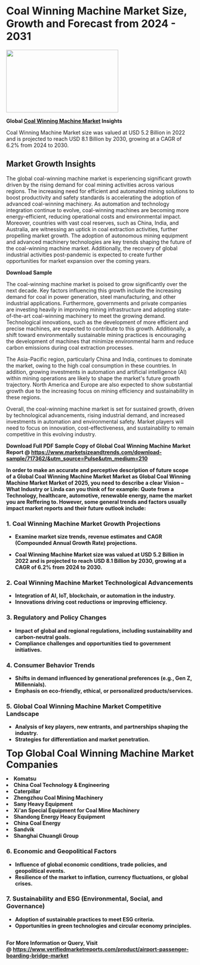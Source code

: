 <H1>Coal Winning Machine Market Size, Growth and Forecast from 2024 - 2031</H1><img class="aligncenter size-medium wp-image-584254" src="https://thirdeyenews.in/wp-content/uploads/2024/09/Global-Market-Research-300x168.jpeg" alt="" width="300" height="168" /><p><strong>Global&nbsp;<a href="https://www.marketsizeandtrends.com/download-sample/717362/&amp;utm_source=Pulse&amp;utm_medium=210">Coal Winning Machine Market</a> Insights</strong></p><p>Coal Winning Machine Market size was valued at USD 5.2 Billion in 2022 and is projected to reach USD 8.1 Billion by 2030, growing at a CAGR of 6.2% from 2024 to 2030.</p><p><h2>Market Growth Insights</h2> <p>The global coal-winning machine market is experiencing significant growth driven by the rising demand for coal mining activities across various regions. The increasing need for efficient and automated mining solutions to boost productivity and safety standards is accelerating the adoption of advanced coal-winning machinery. As automation and technology integration continue to evolve, coal-winning machines are becoming more energy-efficient, reducing operational costs and environmental impact. Moreover, countries with vast coal reserves, such as China, India, and Australia, are witnessing an uptick in coal extraction activities, further propelling market growth. The adoption of autonomous mining equipment and advanced machinery technologies are key trends shaping the future of the coal-winning machine market. Additionally, the recovery of global industrial activities post-pandemic is expected to create further opportunities for market expansion over the coming years.</p> <p><strong>Download Sample</strong></p> <p>The coal-winning machine market is poised to grow significantly over the next decade. Key factors influencing this growth include the increasing demand for coal in power generation, steel manufacturing, and other industrial applications. Furthermore, governments and private companies are investing heavily in improving mining infrastructure and adopting state-of-the-art coal-winning machinery to meet the growing demand. Technological innovations, such as the development of more efficient and precise machines, are expected to contribute to this growth. Additionally, a shift toward environmentally sustainable mining practices is encouraging the development of machines that minimize environmental harm and reduce carbon emissions during coal extraction processes.</p> <p>The Asia-Pacific region, particularly China and India, continues to dominate the market, owing to the high coal consumption in these countries. In addition, growing investments in automation and artificial intelligence (AI) within mining operations are likely to shape the market's future growth trajectory. North America and Europe are also expected to show substantial growth due to the increasing focus on mining efficiency and sustainability in these regions.</p> <p>Overall, the coal-winning machine market is set for sustained growth, driven by technological advancements, rising industrial demand, and increased investments in automation and environmental safety. Market players will need to focus on innovation, cost-effectiveness, and sustainability to remain competitive in this evolving industry.</p> <p><strong></p><p><span class=""><strong>Download Full PDF Sample Copy of Global Coal Winning Machine Market Report</strong> @ <a href="https://www.marketsizeandtrends.com/download-sample/717362/&amp;utm_source=Pulse&amp;utm_medium=210" target="_blank">https://www.marketsizeandtrends.com/download-sample/717362/&amp;utm_source=Pulse&amp;utm_medium=210</a></span></p><p>In order to make an accurate and perceptive description of future scope of a Global&nbsp;Coal Winning Machine Market Market as Global&nbsp;Coal Winning Machine Market Market of 2025, you need to describe a clear Vision &ndash; What Industry or Linda can you think of for example: Quote from a Technology, healthcare, automotive, renewable energy, name the market you are Reffering to. However, some general trends and factors usually impact market reports and their future outlook include:</p><h3>1.&nbsp;<strong>Coal Winning Machine Market Growth Projections</strong></h3><ul><li>Examine market size trends, revenue estimates and CAGR (Compounded Annual Growth Rate) projections.</li><li><p>Coal Winning Machine Market size was valued at USD 5.2 Billion in 2022 and is projected to reach USD 8.1 Billion by 2030, growing at a CAGR of 6.2% from 2024 to 2030.</p></li></ul><h3>2.&nbsp;<strong>Coal Winning Machine Market Technological Advancements</strong></h3><ul><li>Integration of AI, IoT, blockchain, or automation in the industry.</li><li>Innovations driving cost reductions or improving efficiency.</li></ul><h3>3.&nbsp;<strong>Regulatory and Policy Changes</strong></h3><ul><li>Impact of global and regional regulations, including sustainability and carbon-neutral goals.</li><li>Compliance challenges and opportunities tied to government initiatives.</li></ul><h3>4.&nbsp;<strong>Consumer Behavior Trends</strong></h3><ul><li>Shifts in demand influenced by generational preferences (e.g., Gen Z, Millennials).</li><li>Emphasis on eco-friendly, ethical, or personalized products/services.</li></ul><h3>5.&nbsp;<strong>Global Coal Winning Machine Market Competitive Landscape</strong></h3><ul><li>Analysis of key players, new entrants, and partnerships shaping the industry.</li><li>Strategies for differentiation and market penetration.</li></ul><p data-pm-slice="1 1 []"><span style="color: inherit; font-family: inherit; font-size: 25px;">Top Global Coal Winning Machine Market Companies</span></p><div class="" data-test-id=""><p><li>Komatsu</li><li> China Coal Technology & Engineering</li><li> Caterpillar</li><li> Zhengzhou Coal Mining Machinery</li><li> Sany Heavy Equipment</li><li> Xi'an Special Equipment for Coal Mine Machinery</li><li> Shandong Energy Heacy Equipment</li><li> China Coal Energy</li><li> Sandvik</li><li> Shanghai Chuangli Group</li></p></div><h3>6.&nbsp;<strong>Economic and Geopolitical Factors</strong></h3><ul><li>Influence of global economic conditions, trade policies, and geopolitical events.</li><li>Resilience of the market to inflation, currency fluctuations, or global crises.</li></ul><h3>7.&nbsp;<strong>Sustainability and ESG (Environmental, Social, and Governance)</strong></h3><ul><li>Adoption of sustainable practices to meet ESG criteria.</li><li>Opportunities in green technologies and circular economy principles.</li></ul><h2><strong style="font-size: 14px;">For More Information or Query, Visit @&nbsp;</strong><a style="background-color: #ffffff; font-size: 14px;" href="https://www.marketsizeandtrends.com/report/coal-winning-machine-market/" target="_blank">https://www.verifiedmarketreports.com/product/airport-passenger-boarding-bridge-market</a></h2>
